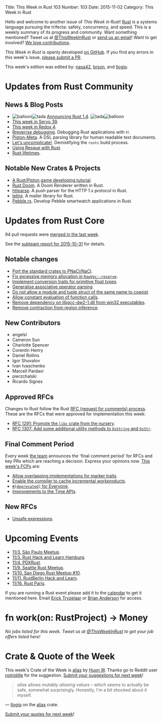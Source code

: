 Title: This Week in Rust 103
Number: 103
Date: 2015-11-02
Category: This Week in Rust

Hello and welcome to another issue of *This Week in Rust*!
[Rust](http://rust-lang.org) is a systems language pursuing the trifecta:
safety, concurrency, and speed. This is a weekly summary of its progress and
community. Want something mentioned? Tweet us at [@ThisWeekInRust](https://twitter.com/ThisWeekInRust) or [send us an
email](mailto:corey@octayn.net?subject=This%20Week%20in%20Rust%20Suggestion)!
Want to get involved? [We love
contributions](https://github.com/rust-lang/rust/blob/master/CONTRIBUTING.md).

*This Week in Rust* is openly developed [on GitHub](https://github.com/cmr/this-week-in-rust).
If you find any errors in this week's issue, [please submit a PR](https://github.com/cmr/this-week-in-rust/pulls).

This week's edition was edited by: [nasa42](https://github.com/nasa42), [brson](https://github.com/brson), and [llogiq](https://github.com/llogiq).


# Updates from Rust Community

## News & Blog Posts

* <img alt="balloon" class="emoji" title=":balloon:" src="https://cdn.discourse.org/business/images/emoji/emoji_one/balloon.png?v=0"><img alt="tada" class="emoji" title=":tada:" src="https://cdn.discourse.org/business/images/emoji/emoji_one/tada.png?v=0"> [Announcing Rust 1.4](http://blog.rust-lang.org/2015/10/29/Rust-1.4.html). <img alt="tada" class="emoji" title=":tada:" src="https://cdn.discourse.org/business/images/emoji/emoji_one/tada.png?v=0"><img alt="balloon" class="emoji" title=":balloon:" src="https://cdn.discourse.org/business/images/emoji/emoji_one/balloon.png?v=0">
* [This week in Servo 39](http://blog.servo.org/2015/10/26/twis-39/).
* [This week in Redox 4](http://www.redox-os.org/news/this-week-in-redox-4/).
* [Rreverrse debugging](https://huonw.github.io/blog/2015/10/rreverse-debugging/). Debugging Rust applications with rr.
* [Piston-Meta](http://blog.piston.rs/2015/10/28/new-meta-language/). A DSL parsing library for human readable text documents.
* [Let's uncomplicate!](http://lez-uncomplicate.blogspot.in/2015/10/understanding-rust-build-system-log.html). Demistifying the `rustc` build process.
* [Using Resque with Rust](http://julienblanchard.com/2015/using-resque-with-rust/).
* [Rust lifetimes](http://www.charlesetc.com/rust/2015/10/29/).

## Notable New Crates & Projects

* [A Rust/Piston game developing tutorial](http://piston-tutorial.logdown.com/).
* [Rust Doom](https://github.com/cristicbz/rust-doom). A Doom Renderer written in Rust.
* [httparse](https://github.com/seanmonstar/httparse). A push parser for the HTTP 1.x protocol in Rust.
* [lettre](https://github.com/lettre/lettre). A mailer library for Rust.
* [Pebble.rs](https://github.com/andars/pebble.rs). Develop Pebble smartwatch applications in Rust.

# Updates from Rust Core

94 pull requests were [merged in the last week][merged].

[merged]: https://github.com/issues?q=is%3Apr+org%3Arust-lang+is%3Amerged+merged%3A2015-10-26..2015-11-02

See the [subteam report for 2015-10-31][subteam] for details.

[subteam]: https://internals.rust-lang.org/t/subteam-reports-2015-10-31/2854

## Notable changes

* [Port the standard crates to PNaCl/NaCl](https://github.com/rust-lang/rust/pull/29289).
* [Fix excessive memory allocation in `RawVec::reserve`](https://github.com/rust-lang/rust/pull/29454).
* [Implement conversion traits for primitive float types](https://github.com/rust-lang/rust/pull/29129).
* [Generalise associative operator parsing](https://github.com/rust-lang/rust/pull/29072).
* [Do not allow a module and tuple struct of the same name to coexist](https://github.com/rust-lang/rust/pull/26421).
* [Allow constant evaluation of function calls](https://github.com/rust-lang/rust/pull/26848).
* [Remove dependency on libgcc-dw2-1.dll from win32 executables](https://github.com/rust-lang/rust/pull/29177).
* [Remove contraction from region inference](https://github.com/rust-lang/rust/pull/29188).

## New Contributors

* angelsl
* Cameron Sun
* Charlotte Spencer
* Corentin Henry
* Daniel Rollins
* Igor Shuvalov
* Ivan Ivaschenko
* Marcell Pardavi
* pierzchalski
* Ricardo Signes

## Approved RFCs

Changes to Rust follow the Rust [RFC (request for comments)
process](https://github.com/rust-lang/rfcs#rust-rfcs). These
are the RFCs that were approved for implementation this week:

* [RFC 1291: Promote the `libc` crate from the nursery](https://github.com/rust-lang/rfcs/pull/1291).
* [RFC 1307: Add some additional utility methods to `OsString` and `OsStr`](https://github.com/rust-lang/rfcs/pull/1307).

## Final Comment Period

Every week [the team](https://rust-lang.org/team.html) announces the
'final comment period' for RFCs and key PRs which are reaching a
decision. Express your opinions now. [This week's FCPs][fcp] are:

[fcp]: https://github.com/issues?utf8=%E2%9C%93&q=is%3Apr+org%3Arust-lang+label%3Afinal-comment-period+is%3Aopen

* [Allow overlapping implementations for marker traits](https://github.com/rust-lang/rfcs/pull/1268).
* [Enable the compiler to cache incremental workproducts](https://github.com/rust-lang/rfcs/pull/1298).
* [`#[deprecated]` for Everyone](https://github.com/rust-lang/rfcs/pull/1270).
* [Improvements to the Time APIs](https://github.com/rust-lang/rfcs/pull/1288).

## New RFCs

* [Unsafe expressions](https://github.com/rust-lang/rfcs/pull/1346).

# Upcoming Events

* [11/3. São Paulo Meetup](http://www.meetup.com/Rust-Sao-Paulo-Meetup/events/225844104/).
* [11/3. Rust Hack and Learn Hamburg](http://www.meetup.com/Rust-Meetup-Hamburg/events/226298117/?a=ea1_grp&rv=ea1&_af=event&_af_eid=226298117&https=off).
* [11/4. PDXRust](http://www.meetup.com/PDXRust/events/225745776/).
* [11/9. Seattle Rust Meetup](https://www.eventbrite.com/e/mozilla-rust-seattle-meetup-tickets-12222326307?aff=erelexporg).
* [11/10. San Diego Rust Meetup #10](http://www.meetup.com/San-Diego-Rust/events/226048826/).
* [11/11. RustBerlin Hack and Learn](http://www.meetup.com/Rust-Berlin/).
* [11/16. Rust Paris](http://www.meetup.com/Rust-Paris).

If you are running a Rust event please add it to the [calendar] to get
it mentioned here. Email [Erick Tryzelaar][erickt] or [Brian
Anderson][brson] for access.

[calendar]: https://www.google.com/calendar/embed?src=apd9vmbc22egenmtu5l6c5jbfc%40group.calendar.google.com
[erickt]: mailto:erick.tryzelaar@gmail.com
[brson]: mailto:banderson@mozilla.com

# fn work(on: RustProject) -> Money

*No jobs listed for this week. Tweet us at [@ThisWeekInRust](https://twitter.com/ThisWeekInRust) to get your job offers listed here!*

# Crate & Quote of the Week

This week's Crate of the Week is [alias](https://github.com/huonw/alias) by [Huon W](https://github.com/huonw). Thanks go to Reddit user [notriddle](https://www.reddit.com/user/notriddle) for the suggestion. [Submit your suggestions for next week][submit_crate]!

> _alias_ allows _mutably aliasing values_ – which seems to actually be safe, somewhat surprisingly. Honestly, I'm a bit shocked about it myself.

— [llogiq](https://github.com/llogiq) on the [alias](https://github.com/huonw/alias) crate.

[Submit your quotes for next week][submit]!

[submit]: http://users.rust-lang.org/t/twir-quote-of-the-week/328
[submit_crate]: https://users.rust-lang.org/t/crate-of-the-week/2704
